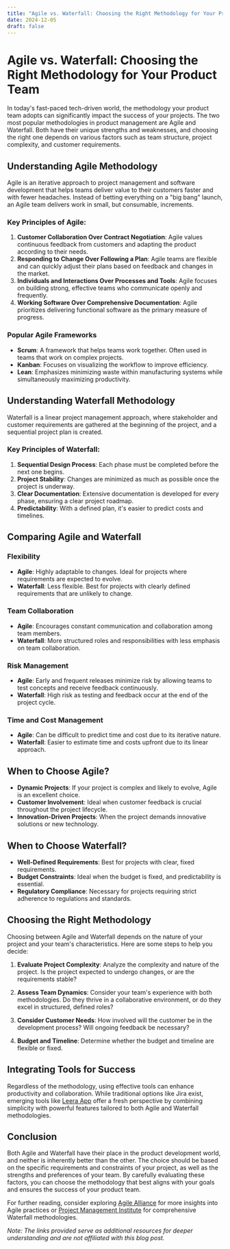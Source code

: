 ```yaml
---
title: "Agile vs. Waterfall: Choosing the Right Methodology for Your Product Team"
date: 2024-12-05
draft: false
---
```

# Agile vs. Waterfall: Choosing the Right Methodology for Your Product Team

In today's fast-paced tech-driven world, the methodology your product team adopts can significantly impact the success of your projects. The two most popular methodologies in product management are Agile and Waterfall. Both have their unique strengths and weaknesses, and choosing the right one depends on various factors such as team structure, project complexity, and customer requirements.

## Understanding Agile Methodology

Agile is an iterative approach to project management and software development that helps teams deliver value to their customers faster and with fewer headaches. Instead of betting everything on a "big bang" launch, an Agile team delivers work in small, but consumable, increments.

### Key Principles of Agile:

1. **Customer Collaboration Over Contract Negotiation**: Agile values continuous feedback from customers and adapting the product according to their needs.
2. **Responding to Change Over Following a Plan**: Agile teams are flexible and can quickly adjust their plans based on feedback and changes in the market.
3. **Individuals and Interactions Over Processes and Tools**: Agile focuses on building strong, effective teams who communicate openly and frequently.
4. **Working Software Over Comprehensive Documentation**: Agile prioritizes delivering functional software as the primary measure of progress.

### Popular Agile Frameworks

- **Scrum**: A framework that helps teams work together. Often used in teams that work on complex projects.
- **Kanban**: Focuses on visualizing the workflow to improve efficiency.
- **Lean**: Emphasizes minimizing waste within manufacturing systems while simultaneously maximizing productivity.

## Understanding Waterfall Methodology

Waterfall is a linear project management approach, where stakeholder and customer requirements are gathered at the beginning of the project, and a sequential project plan is created.

### Key Principles of Waterfall:

1. **Sequential Design Process**: Each phase must be completed before the next one begins.
2. **Project Stability**: Changes are minimized as much as possible once the project is underway.
3. **Clear Documentation**: Extensive documentation is developed for every phase, ensuring a clear project roadmap.
4. **Predictability**: With a defined plan, it's easier to predict costs and timelines.

## Comparing Agile and Waterfall

### Flexibility
- **Agile**: Highly adaptable to changes. Ideal for projects where requirements are expected to evolve.
- **Waterfall**: Less flexible. Best for projects with clearly defined requirements that are unlikely to change.

### Team Collaboration
- **Agile**: Encourages constant communication and collaboration among team members.
- **Waterfall**: More structured roles and responsibilities with less emphasis on team collaboration.

### Risk Management
- **Agile**: Early and frequent releases minimize risk by allowing teams to test concepts and receive feedback continuously.
- **Waterfall**: High risk as testing and feedback occur at the end of the project cycle.

### Time and Cost Management
- **Agile**: Can be difficult to predict time and cost due to its iterative nature.
- **Waterfall**: Easier to estimate time and costs upfront due to its linear approach.

## When to Choose Agile?

- **Dynamic Projects**: If your project is complex and likely to evolve, Agile is an excellent choice.
- **Customer Involvement**: Ideal when customer feedback is crucial throughout the project lifecycle.
- **Innovation-Driven Projects**: When the project demands innovative solutions or new technology.

## When to Choose Waterfall?

- **Well-Defined Requirements**: Best for projects with clear, fixed requirements.
- **Budget Constraints**: Ideal when the budget is fixed, and predictability is essential.
- **Regulatory Compliance**: Necessary for projects requiring strict adherence to regulations and standards.

## Choosing the Right Methodology

Choosing between Agile and Waterfall depends on the nature of your project and your team's characteristics. Here are some steps to help you decide:

1. **Evaluate Project Complexity**: Analyze the complexity and nature of the project. Is the project expected to undergo changes, or are the requirements stable?

2. **Assess Team Dynamics**: Consider your team's experience with both methodologies. Do they thrive in a collaborative environment, or do they excel in structured, defined roles?

3. **Consider Customer Needs**: How involved will the customer be in the development process? Will ongoing feedback be necessary?

4. **Budget and Timeline**: Determine whether the budget and timeline are flexible or fixed.

## Integrating Tools for Success

Regardless of the methodology, using effective tools can enhance productivity and collaboration. While traditional options like Jira exist, emerging tools like [Leera App](https://leera.app) offer a fresh perspective by combining simplicity with powerful features tailored to both Agile and Waterfall methodologies.

## Conclusion

Both Agile and Waterfall have their place in the product development world, and neither is inherently better than the other. The choice should be based on the specific requirements and constraints of your project, as well as the strengths and preferences of your team. By carefully evaluating these factors, you can choose the methodology that best aligns with your goals and ensures the success of your product team.

For further reading, consider exploring [Agile Alliance](https://www.agilealliance.org) for more insights into Agile practices or [Project Management Institute](https://www.pmi.org) for comprehensive Waterfall methodologies.

*Note: The links provided serve as additional resources for deeper understanding and are not affiliated with this blog post.*
